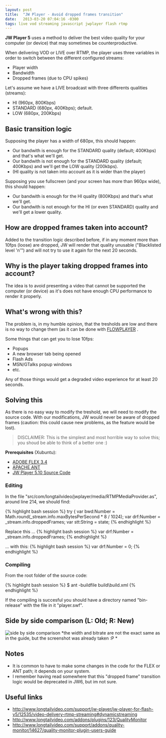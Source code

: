```yaml
---
layout: post
title:  "JW Player - Avoid dropped frames transition"
date:   2013-03-20 07:04:16 -0300
tags: live vod streaming javascript jwplayer flash rtmp
---
```


**JW Player 5** uses a method to deliver the best video quality for your computer (or device) that may sometimes be counterproductive.

When delivering VOD or LIVE over RTMP, the player uses three variables in order to switch between the different configured streams:
* Player width
* Bandwidth
* Dropped frames (due to CPU spikes)

Let's assume we have a LIVE broadcast with three differents qualities (streams):
* HI (960px, 800Kbps)
* STANDARD (680px, 400Kbps); default.
* LOW (680px, 200Kbps)


Basic transition logic
-------------------------
Supposing the player has a width of 680px, this should happen:
* Our bandwith is enough for the STANDARD quality (default; 400Kbps) and that's what we'll get.
* Our bandwith is not enough for the STANDARD quality (default; 400Kbps) and we'll get the LOW quality (200kbps).
* (HI quality is not taken into account as it is wider than the player)

Supposing you use fullscreen (and your screen has more than 960px wide), this should happen:
* Our bandwith is enough for the HI quality (800Kbps) and that's what we'll get.
* Our bandwith is not enough for the HI (or even STANDARD) quality and we'll get a lower quality.


How are dropped frames taken into account?
-------------------------
Added to the transition logic described before, if in any moment more than 10fps (loose) are dropped, JW will render that quality unusable ("Blacklisted level 'n'") and will not try to use it again for the next 20 seconds. 


Why is the player taking dropped frames into account?
-------------------------
The idea is to avoid presenting a video that cannot be supported the computer (or device) as it's does not have enough CPU performance to render it properly.


What's wrong with this?
-------------------------
The problem is, in my humble opinion, that the tresholds are low and there is no way to change them (as it can be done with [FLOWPLAYER](http://flash.flowplayer.org/plugins/streaming/bwcheck.html ) .

Some things that can get you to lose 10fps:
* Popups
* A new browser tab being opened
* Flash Ads
* MSN/GTalks popup windows
* etc.

Any of those things would get a degraded video experience for at least 20 seconds.

Solving this
-------------------------
As there is no easy way to modify the treshold, we will need to modify the source code. With our modifications, JW would never be aware of dropped frames (caution: this could cause new problems, as the feature would be lost).

> DISCLAIMER: This is the simplest and most horrible way to solve this; you shoud be able to think of a better one :)

**Prerequisites** (Xubuntu):
* [ADOBE FLEX 3.4](http://sourceforge.net/adobe/flexsdk/wiki/Download%20Flex%203/)
* [APACHE ANT](http://ant.apache.org/bindownload.cgi)
* [JW Player 5.10 Source Code](http://developer.longtailvideo.com/trac/browser/tags/mediaplayer-5.10)


### Editing 

In the file "src/com/longtailvideo/jwplayer/media/RTMPMediaProvider.as", around line 214, we should find:

{% highlight bash session %}
    try {
    var bwd:Number = Math.round(_stream.info.maxBytesPerSecond * 8 / 1024);
    var drf:Number = _stream.info.droppedFrames;
    var stt:String = state;
{% endhighlight %}

Replace this ...
{% highlight bash session %}
    var drf:Number = _stream.info.droppedFrames;
{% endhighlight %}
   
... with this:
{% highlight bash session %}
    var drf:Number = 0;
{% endhighlight %}

### Compiling 

From the root folder of the source code:

{% highlight bash session %}
$ ant -buildfile build\build.xml
{% endhighlight %}

If the compiling is succesful you should have a directory named "bin-release" with the file in it "player.swf".




Side by side comparison (L: Old; R: New)
------------------------
![side by side comparison](http://i.imgur.com/CRMGc8I.jpg)
*the width and bitrate are not the exact same as in the guide, but the screenshot was already taken :P *


Notes
-----------------------------
* It is common to have to make some changes in the code for the FLEX or ANT path; it depends on your system.
* I remember having read somewhere that this "dropped frame" transition logic would be deprecated in JW6, but im not sure.

Useful links
--------------
* <http://www.longtailvideo.com/support/jw-player/jw-player-for-flash-v5/12535/video-delivery-rtmp-streaming#dynamicstreaming>
* <http://www.longtailvideo.com/addons/plugins/123/QualityMonitor>
* <http://www.longtailvideo.com/support/addons/quality-monitor/14627/quality-monitor-plugin-users-guide>

